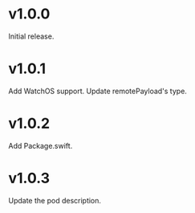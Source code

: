 # v1.0.0
Initial release.

# v1.0.1
Add WatchOS support. Update remotePayload's type.

# v1.0.2
Add Package.swift.

# v1.0.3
Update the pod description.
